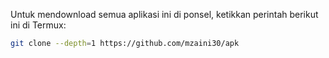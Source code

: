 Untuk mendownload semua aplikasi ini di ponsel, ketikkan perintah berikut ini di Termux:

```bash
git clone --depth=1 https://github.com/mzaini30/apk
```